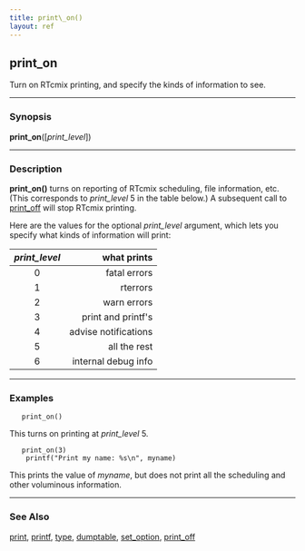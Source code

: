 ```yaml
---
title: print\_on()
layout: ref
---
```


## print\_on

Turn on RTcmix printing, and specify the kinds of information to see.

-----

### Synopsis

**print\_on**([*print\_level*])

-----

### Description

**print\_on()** turns on reporting of RTcmix scheduling, file
information, etc. (This corresponds to *print\_level* 5 in the table below.) 
A subsequent call to [print\_off](print_off.html) will
stop RTcmix printing.

Here are the values for the optional *print\_level* argument, which lets
you specify what kinds of information will print:

| *print\_level* | what prints            |
|      :---:     |                   ---: |
| 0              | fatal errors           |
| 1              | rterrors               |
| 2              | warn errors            |
| 3              | print and printf's     |
| 4              | advise notifications   |
| 5              | all the rest           |
| 6              | internal debug info    |

-----

### Examples

``` 
   print_on()
```
This turns on printing at *print\_level* 5.

```
   print_on(3)
	printf("Print my name: %s\n", myname)
```

This prints the value of *myname*, but does not print all the
scheduling and other voluminous information.


-----

### See Also

[print](print.html), [printf](printf.html), [type](type.html),
[dumptable](dumptable.html), [set\_option](set_option.html#print),
[print\_off](print_off.html)
